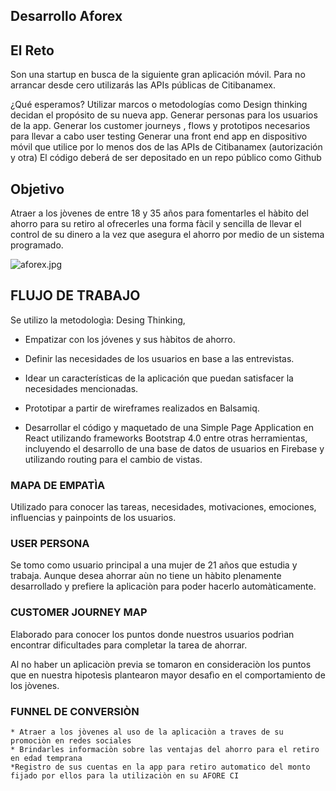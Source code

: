 ## Desarrollo Aforex

## El Reto
Son una startup en busca de la siguiente gran aplicación móvil. Para no arrancar desde cero utilizarás las APIs públicas de Citibanamex.

¿Qué esperamos?
Utilizar marcos o metodologías como Design thinking decidan el propósito de su nueva app.
Generar personas para los usuarios de la app.
Generar los customer journeys , flows y prototipos necesarios para llevar a cabo user testing
Generar una front end app en dispositivo móvil que utilice por lo menos dos de las APIs de Citibanamex (autorización y otra)
El código deberá de ser depositado en un repo público como Github

## Objetivo

Atraer a los jòvenes de entre 18 y 35 años para fomentarles el hàbito del ahorro para su retiro al ofrecerles una forma fàcil y sencilla de llevar el control de su dinero a la vez que asegura el ahorro por medio de un sistema programado.

![aforex.jpg](aforex.jpg)

## FLUJO DE TRABAJO

Se utilizo la metodologìa: Desing Thinking,

* Empatizar con los jóvenes y sus hàbitos de ahorro.

* Definir las necesidades de los usuarios en base a las entrevistas.

* Idear un características de la aplicación que puedan satisfacer la necesidades mencionadas.

* Prototipar a partir de wireframes realizados en Balsamiq.

* Desarrollar el código y maquetado de una Simple Page Application en React utilizando frameworks Bootstrap 4.0 entre otras herramientas, incluyendo el desarrollo de una base de datos de usuarios en Firebase y utilizando routing para el cambio de vistas.


### MAPA DE EMPATÌA

Utilizado para conocer las tareas, necesidades, motivaciones, emociones, influencias y painpoints de los usuarios.


### USER PERSONA

Se tomo como usuario principal a una mujer de
21 años que estudia y trabaja. Aunque desea ahorrar aùn no tiene un hàbito plenamente desarrollado y prefiere la aplicaciòn para poder hacerlo automàticamente.


### CUSTOMER JOURNEY MAP

Elaborado para conocer los puntos donde nuestros usuarios podrìan encontrar dificultades para completar la tarea de ahorrar.

Al no haber un aplicaciòn previa se tomaron en consideraciòn los puntos que en nuestra hipotesìs plantearon mayor desafìo en el comportamiento de los jòvenes.

### FUNNEL DE CONVERSIÒN

    * Atraer a los jòvenes al uso de la aplicaciòn a traves de su promociòn en redes sociales
    * Brindarles informaciòn sobre las ventajas del ahorro para el retiro en edad temprana
    *Registro de sus cuentas en la app para retiro automatico del monto fijado por ellos para la utilizaciòn en su AFORE CI
